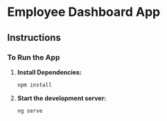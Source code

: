 # Employee Dashboard App

## Instructions

### To Run the App

1. **Install Dependencies:**
   ```bash
   npm install
   ```
2. **Start the development server:**
   ```bash
   ng serve

